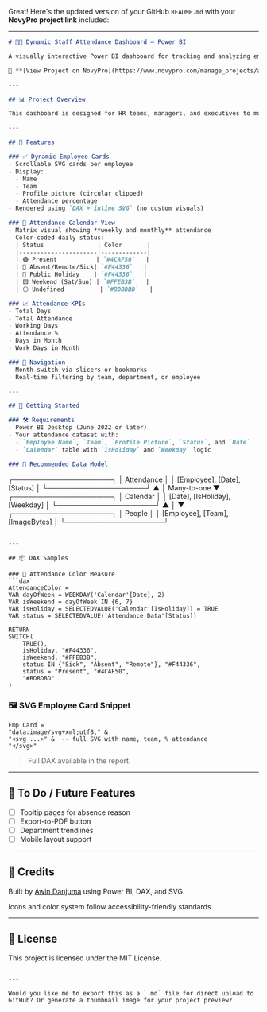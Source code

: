 Great! Here's the updated version of your GitHub `README.md` with your **NovyPro project link** included:

---

```markdown
# 🧑‍💼 Dynamic Staff Attendance Dashboard — Power BI

A visually interactive Power BI dashboard for tracking and analyzing employee attendance using scrollable SVG cards, calendar-based matrix visuals, and conditional formatting to identify attendance patterns at a glance.

🔗 **[View Project on NovyPro](https://www.novypro.com/manage_projects/awindanjuma)**

---

## 📊 Project Overview

This dashboard is designed for HR teams, managers, and executives to monitor staff attendance in real time. It includes a scrollable panel of employee cards with embedded profile pictures and dynamic attendance percentages, alongside a calendar matrix that highlights daily attendance status with clear color codes.

---

## 🔧 Features

### ✅ Dynamic Employee Cards
- Scrollable SVG cards per employee
- Display:
  - Name
  - Team
  - Profile picture (circular clipped)
  - Attendance percentage
- Rendered using `DAX + inline SVG` (no custom visuals)

### 📅 Attendance Calendar View
- Matrix visual showing **weekly and monthly** attendance
- Color-coded daily status:
  | Status               | Color       |
  |----------------------|-------------|
  | 🟢 Present           | `#4CAF50`   |
  | 🔴 Absent/Remote/Sick| `#F44336`   |
  | 🔴 Public Holiday    | `#F44336`   |
  | 🟨 Weekend (Sat/Sun) | `#FFEB3B`   |
  | ⚪ Undefined          | `#BDBDBD`   |

### 📈 Attendance KPIs
- Total Days
- Total Attendance
- Working Days
- Attendance %
- Days in Month
- Work Days in Month

### 🧭 Navigation
- Month switch via slicers or bookmarks
- Real-time filtering by team, department, or employee

---

## 🚀 Getting Started

### 🛠 Requirements
- Power BI Desktop (June 2022 or later)
- Your attendance dataset with:
  - `Employee Name`, `Team`, `Profile Picture`, `Status`, and `Date`
  - `Calendar` table with `IsHoliday` and `Weekday` logic

### 📂 Recommended Data Model
```

┌────────────────────┐
│     Attendance     │
│  \[Employee], \[Date], \[Status]  │
└────────────────────┘
▲
│ Many-to-one
▼
┌────────────────────┐
│     Calendar       │
│  \[Date], \[IsHoliday], \[Weekday] │
└────────────────────┘
▲
│
▼
┌────────────────────┐
│     People         │
│  \[Employee], \[Team], \[ImageBytes] │
└────────────────────┘

````

---

## 📦 DAX Samples

### 🎨 Attendance Color Measure
```dax
AttendanceColor = 
VAR dayOfWeek = WEEKDAY('Calendar'[Date], 2)
VAR isWeekend = dayOfWeek IN {6, 7}
VAR isHoliday = SELECTEDVALUE('Calendar'[IsHoliday]) = TRUE
VAR status = SELECTEDVALUE('Attendance Data'[Status])

RETURN
SWITCH(
    TRUE(),
    isHoliday, "#F44336",
    isWeekend, "#FFEB3B",
    status IN {"Sick", "Absent", "Remote"}, "#F44336",
    status = "Present", "#4CAF50",
    "#BDBDBD"
)
````

### 🖼️ SVG Employee Card Snippet

```dax
Emp Card = 
"data:image/svg+xml;utf8," &
"<svg ...>" &  -- full SVG with name, team, % attendance
"</svg>"
```

> Full DAX available in the report.

---

## 📌 To Do / Future Features

* [ ] Tooltip pages for absence reason
* [ ] Export-to-PDF button
* [ ] Department trendlines
* [ ] Mobile layout support

---

## 🧠 Credits

Built by [Awin Danjuma](https://www.novypro.com/manage_projects/awindanjuma) using Power BI, DAX, and SVG.

Icons and color system follow accessibility-friendly standards.

---

## 📄 License

This project is licensed under the MIT License.

```

---

Would you like me to export this as a `.md` file for direct upload to GitHub? Or generate a thumbnail image for your project preview?
```
